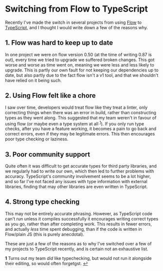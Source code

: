 # Switching from Flow to TypeScript

Recently I've made the switch in several projects from using [Flow](https://flow.org) to [TypeScript](https://www.typescriptlang.org), and I thought I would write down a few of the reasons why.

## 1. Flow was hard to keep up to date

In one project we were on flow version 0.50 (at the time of writing 0.87 is out), every time we tried to upgrade we suffered broken changes.
This got worse and worse as time went on, meaning we were less and less likely to upgrade.
This is partly our own fault for not keeping our dependencies up to date, but also partly due to the fact flow isn't a v1 tool, and that we shouldn't have relied on it being such.

## 2. Using Flow felt like a chore

I saw over time, developers would treat flow like they treat a linter, only correcting things when there was an error in build, rather than constructing types as they went along.
This suggested that my team weren't in favour of using flow (or maybe even a type system at all <sup id="a1">[1](#f1)</sup>).
If you only run type checks, after you have a feature working, it becomes a pain to go back and correct errors, even if they may be legitimate errors. This then encourages poor type checking or laziness.

## 3. Poor community support

Quite often it was difficult to get accurate types for third party libraries, and we regularly had to write our own, which then led to further problems with accuracy.
TypeScript's community involvement seems to be a lot higher, and so far I've not faced any issues with type information with external libraries, finding that may other libraries are even written in TypeScript.

## 4. Strong type checking

This may not be entirely accurate phrasing.
However, as TypeScript code can't run unless it compiles successfully it encourages writing correct types as you go, rather than after completing work.
This results in fewer errors, and actually _less_ time spent debugging, than if the code is written in Flow/plain JS (this is purely anecdotal).

These are just a few of the reasons as to why I've switched over a few of my projects to TypeScript recently, and is certain not an exhaustive list.

<b id="f1">1</b> Turns out my team _did_ like typechecking, but would not run it alongside their editing, so would often forgetgst. [↩](#a1)
